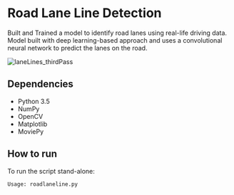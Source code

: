 # Road Lane Line Detection


Built and Trained a model to identify road lanes using real-life driving data. Model built with deep learning-based approach and uses a convolutional neural network to predict the lanes on the road.


![laneLines_thirdPass](https://user-images.githubusercontent.com/99758354/163164703-96b82e95-c427-4f45-b363-cf3863eb371e.jpg)



## Dependencies
* Python 3.5
* NumPy
* OpenCV
* Matplotlib
* MoviePy

## How to run
To run the script stand-alone:

```
Usage: roadlaneline.py
```

